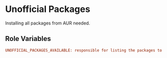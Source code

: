 Unofficial Packages
=========

Installing all packages from AUR needed.

Role Variables
--------------

```ini
UNOFFICIAL_PACKAGES_AVAILABLE: responsible for listing the packages to be installed
```
